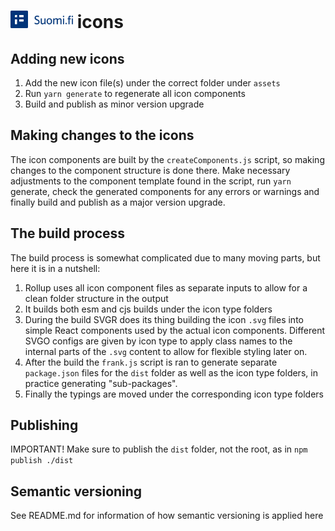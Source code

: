 # <img src="./assets/logoIcons/icon-horizontal.svg" alt="DVV" width="100"/> icons

## Adding new icons

1. Add the new icon file(s) under the correct folder under `assets`
2. Run `yarn generate` to regenerate all icon components
3. Build and publish as minor version upgrade

## Making changes to the icons

The icon components are built by the `createComponents.js` script, so making changes to the component structure is done there. Make necessary adjustments to the component template found in the script, run `yarn` generate, check the generated components for any errors or warnings and finally build and publish as a major version upgrade.

## The build process

The build process is somewhat complicated due to many moving parts, but here it is in a nutshell:

1. Rollup uses all icon component files as separate inputs to allow for a clean folder structure in the output
2. It builds both esm and cjs builds under the icon type folders
3. During the build SVGR does its thing building the icon `.svg` files into simple React components used by the actual icon components. Different SVGO configs are given by icon type to apply class names to the internal parts of the `.svg` content to allow for flexible styling later on.
4. After the build the `frank.js` script is ran to generate separate `package.json` files for the `dist` folder as well as the icon type folders, in practice generating "sub-packages".
5. Finally the typings are moved under the corresponding icon type folders

## Publishing

IMPORTANT! Make sure to publish the `dist` folder, not the root, as in `npm publish ./dist`

## Semantic versioning

See README.md for information of how semantic versioning is applied here
